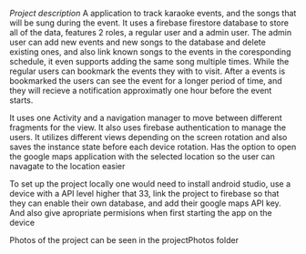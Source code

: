 *Project description*
A application to track karaoke events, and the songs that will be sung during the event.
It uses a firebase firestore database to store all of the data, features 2 roles, a regular user and a admin user. 
The admin user can add new events and new songs to the database and delete existing ones, and also link known songs to the events in the coresponding schedule, it even supports adding the same song multiple times.
While the regular users can bookmark the events they with to visit.
After a events is bookmarked the users can see the event for a longer period of time, and they will recieve a notification approximatly one hour before the event starts.

It uses one Activity and a navigation manager to move between different fragments for the view. It also uses firebase authentication to manage the users. 
It utilizes different views depending on the screen rotation and also saves the instance state before each device rotation.
Has the option to open the google maps application with the selected location so the user can navagate to the location easier

To set up the project locally one would need to install android studio, use a device with a API level higher that 33, link the project to firebase so that they can enable their own database,
and add their google maps API key. And also give apropriate permisions when first starting the app on the device

Photos of the project can be seen in the projectPhotos folder
